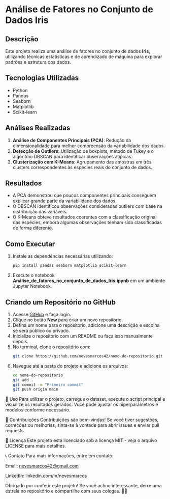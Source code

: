 # Análise de Fatores no Conjunto de Dados Iris

## Descrição
Este projeto realiza uma análise de fatores no conjunto de dados **Iris**, utilizando técnicas estatísticas e de aprendizado de máquina para explorar padrões e estrutura dos dados.

## Tecnologias Utilizadas
- Python
- Pandas
- Seaborn
- Matplotlib
- Scikit-learn

## Análises Realizadas
1. **Análise de Componentes Principais (PCA)**: Redução da dimensionalidade para melhor compreensão da variabilidade dos dados.
2. **Detecção de Outliers**: Utilização de boxplots, método de Tukey e o algoritmo DBSCAN para identificar observações atípicas.
3. **Clusterização com K-Means**: Agrupamento das amostras em três clusters correspondentes às espécies reais do conjunto de dados.

## Resultados
- A PCA demonstrou que poucos componentes principais conseguem explicar grande parte da variabilidade dos dados.
- O DBSCAN identificou observações consideradas outliers com base na distribuição das variáveis.
- O K-Means obteve resultados coerentes com a classificação original das espécies, embora algumas observações tenham sido classificadas de forma diferente.

## Como Executar
1. Instale as dependências necessárias utilizando:
   ```bash
   pip install pandas seaborn matplotlib scikit-learn
   ```
2. Execute o notebook **Análise_de_fatores_no_conjunto_de_dados_Iris.ipynb** em um ambiente Jupyter Notebook.

## Criando um Repositório no GitHub
1. Acesse [GitHub](https://github.com/) e faça login.
2. Clique no botão **New** para criar um novo repositório.
3. Defina um nome para o repositório, adicione uma descrição e escolha se será público ou privado.
4. Inicialize o repositório com um README ou faça isso manualmente depois.
5. No terminal, clone o repositório com:
   ```bash
   git clone https://github.com/nevesmarcos42/nome-do-repositorio.git
   ```
6. Navegue até a pasta do projeto e adicione os arquivos:
   ```bash
   cd nome-do-repositorio
   git add .
   git commit -m "Primeiro commit"
   git push origin main
   ```

📝 Uso
Para utilizar o projeto, carregue o dataset, execute o script principal e visualize os resultados gerados. Você pode ajustar os hiperparâmetros e modelos conforme necessário.

🌟 Contribuições
Contribuições são bem-vindas! Se você tiver sugestões, correções ou melhorias, sinta-se à vontade para abrir issues e enviar pull requests.

📜 Licença
Este projeto está licenciado sob a licença MIT - veja o arquivo LICENSE para mais detalhes.

📞 Contato
Para mais informações, entre em contato:

Email: nevesmarcos42@gmail.com

LinkedIn: linkedin.com/in/nevesmarcos

Obrigado por conferir este projeto! Se você achou interessante, deixe uma estrela no repositório e compartilhe com seus colegas. 🚀✨

